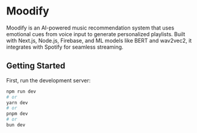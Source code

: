 # Moodify

Moodify is an AI-powered music recommendation system that uses emotional cues from voice input to generate personalized playlists. Built with Next.js, Node.js, Firebase, and ML models like BERT and wav2vec2, it integrates with Spotify for seamless streaming.

## Getting Started

First, run the development server:

```bash
npm run dev
# or
yarn dev
# or
pnpm dev
# or
bun dev
